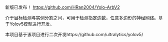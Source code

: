 新版已发布！ https://github.com/HRan2004/Yolo-ArbV2


介于目标检测与实例分割之间，可用于检测指定边数，任意多边形的神经网络。基于Yolov5模型进行开发。

本项目基于该项目进行二次开发https://github.com/ultralytics/yolov5/
